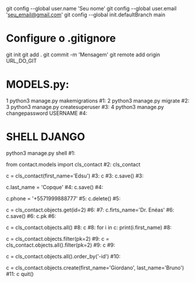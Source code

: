 git config --global user.name 'Seu nome'
git config --global user.email 'seu_email@gmail.com'
git config --global init.defaultBranch main
# Configure o .gitignore
git init
git add .
git commit -m 'Mensagem'
git remote add origin URL_DO_GIT

# MODELS.py:
1  python3 manage.py makemigrations #1:
2  python3 manage.py migrate #2:
3  python3 manage.py createsuperuser #3:
4  python3 manage.py changepassword USERNAME #4:

# SHELL DJANGO
python3 manage.py shell #1:

from contact.models import cls_contact #2:
cls_contact

c = cls_contact(first_name='Edsu') #3:
c #3:
c.save() #3:

c.last_name = 'Copque' #4:
c.save() #4:

c.phone = '+5571999888777' #5:
c.delete() #5:

c = cls_contact.objects.get(id=2) #6: #7:
c.firts_name='Dr. Enéas' #6:
c.save() #6:
c.pk #6:

c = cls_contact.objects.all() #8:
c #8:
for i in c: print(i.first_name) #8:

c = cls_contact.objects.filter(pk=2) #9:
c = cls_contact.objects.all().filter(pk=2) #9:
c #9:

c = cls_contact.objects.all().order_by('-id') #10:

c = cls_contact.objects.create(first_name='Giordano', last_name='Bruno') #11:
c
quit()